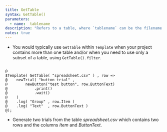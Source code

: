 ```yaml
---
title: GetTable
syntax: GetTable()
parameters:
  - name:  tablename 
description: "Refers to a table, where `tablename` can be the filename of a CSV file you uploaded to *Resources* (*chunk_includes*) or the name of a table that was created with `AddTable`. "
notes: true
---
```


+ You would typically use `GetTable` within `Template` when your project contains more than one table and/or when you need to use only a subset of a table, using `GetTable().filter`.

<!--more-->

<pre><code class="language-diff-javascript diff-highlight try-data">
@
$Template( GetTable( "spreadsheet.csv" ) , row =>
@    newTrial( "button trial" , 
@        newButton("test button", row.ButtonText)
@            .print()
@            .wait()
@    )
@    .log( "Group" , row.Item )
@    .log( "Text"  , row.ButtonText )
@);
</code></pre>

+ Generate two trials from the table *spreadsheet.csv* which contains two rows and the columns *Item* and *ButtonText*.		
